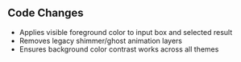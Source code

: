 ## Code Changes

- Applies visible foreground color to input box and selected result
- Removes legacy shimmer/ghost animation layers
- Ensures background color contrast works across all themes
